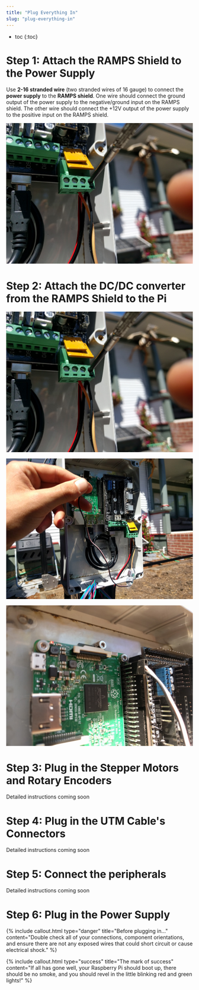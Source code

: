 ```yaml
---
title: "Plug Everything In"
slug: "plug-everything-in"
---
```


* toc
{:toc}

# Step 1: Attach the RAMPS Shield to the Power Supply
Use **2-16 stranded wire** (two stranded wires of 16 gauge) to connect the **power supply** to the **RAMPS shield**. One wire should connect the ground output of the power supply to the negative/ground input on the RAMPS shield. The other wire should connect the +12V output of the power supply to the positive input on the RAMPS shield.




![IMG_20160405_130357.jpg](IMG_20160405_130357.jpg)

# Step 2: Attach the DC/DC converter from the RAMPS Shield to the Pi

![IMG_20160405_130357.jpg](IMG_20160405_130357.jpg)



![IMG_20160405_130415.jpg](IMG_20160405_130415.jpg)



![IMG_20160405_130449.jpg](IMG_20160405_130449.jpg)

# Step 3: Plug in the Stepper Motors and Rotary Encoders
Detailed instructions coming soon


# Step 4: Plug in the UTM Cable's Connectors
Detailed instructions coming soon


# Step 5: Connect the peripherals
Detailed instructions coming soon


# Step 6: Plug in the Power Supply

{%
include callout.html
type="danger"
title="Before plugging in..."
content="Double check all of your connections, component orientations, and ensure there are not any exposed wires that could short circuit or cause electrical shock."
%}






{%
include callout.html
type="success"
title="The mark of success"
content="If all has gone well, your Raspberry Pi should boot up, there should be no smoke, and you should revel in the little blinking red and green lights!"
%}

